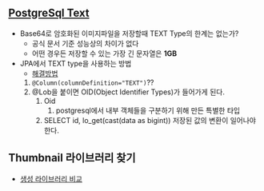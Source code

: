 ## [PostgreSql Text](https://www.postgresql.org/docs/current/datatype-character.html)
- Base64로 암호화된 이미지파일을 저장할때 TEXT Type의 한계는 없는가?
	- 공식 문서 기준 성능상의 차이가 없다
	- 어떤 경우든 저장할 수 있는 가장 긴 문자열은 **1GB**
- JPA에서 TEXT type을 사용하는 방법
	- [해결방법](https://rudaks.tistory.com/entry/spring-data-jpa%EB%A5%BC-%EC%82%AC%EC%9A%A9%ED%95%A0-%EB%95%8C-postgresql%EC%9D%98-Lob%ED%83%80%EC%9E%85-%EB%AC%B8%EC%A0%9C)
	1. `@Column(columnDefinition="TEXT")`??
	2. @Lob을 붙이면 OID(Object Identifier Types)가 들어가게 된다.
		1. Oid
			1. postgresql에서 내부 객체들을 구분하기 위해 만든 특별한 타입
		2. SELECT id, lo_get(cast(data as bigint)) 저장된 값의 변환이 일어나야 한다.

## Thumbnail 라이브러리 찾기
- [생성 라이브러리 비교](https://rudaks.tistory.com/entry/%EC%8D%B8%EB%84%A4%EC%9D%BCThumbnail-%EC%83%9D%EC%84%B1-%EB%9D%BC%EC%9D%B4%EB%B8%8C%EB%9F%AC%EB%A6%AC)
